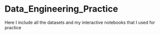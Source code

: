 # Data_Engineering_Practice
Here I include all the datasets and my interactive notebooks that I used for practice
